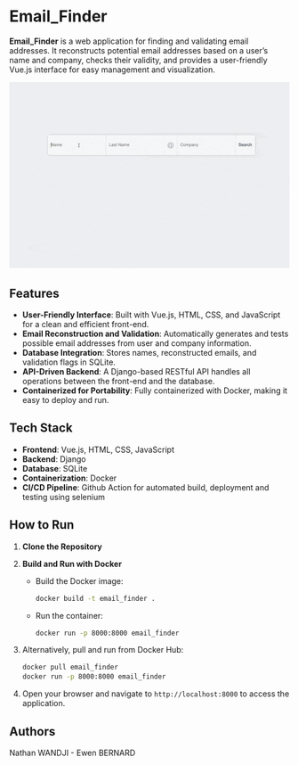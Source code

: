 # Email_Finder  

**Email_Finder** is a web application for finding and validating email addresses. It reconstructs potential email addresses based on a user’s name and company, checks their validity, and provides a user-friendly Vue.js interface for easy management and visualization.  

![](https://github.com/EwenBernard/Email_Finder/blob/main/demo_gif.gif)

## Features  
- **User-Friendly Interface**: Built with Vue.js, HTML, CSS, and JavaScript for a clean and efficient front-end.  
- **Email Reconstruction and Validation**: Automatically generates and tests possible email addresses from user and company information.  
- **Database Integration**: Stores names, reconstructed emails, and validation flags in SQLite.  
- **API-Driven Backend**: A Django-based RESTful API handles all operations between the front-end and the database.  
- **Containerized for Portability**: Fully containerized with Docker, making it easy to deploy and run.  

## Tech Stack  
- **Frontend**: Vue.js, HTML, CSS, JavaScript  
- **Backend**: Django  
- **Database**: SQLite  
- **Containerization**: Docker
- **CI/CD Pipeline**: Github Action for automated build, deployment and testing using selenium

## How to Run  
1. **Clone the Repository**  

2. **Build and Run with Docker**  
   - Build the Docker image:  
     ```bash  
     docker build -t email_finder .  
     ```  
   - Run the container:  
     ```bash  
     docker run -p 8000:8000 email_finder  
     ```  

3. Alternatively, pull and run from Docker Hub:  
   ```bash  
   docker pull email_finder  
   docker run -p 8000:8000 email_finder  
   ```  

4. Open your browser and navigate to `http://localhost:8000` to access the application.  

## Authors  
Nathan WANDJI - Ewen BERNARD



